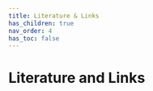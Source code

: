 ```yaml
---
title: Literature & Links
has_children: true
nav_order: 4
has_toc: false
---
```


# Literature and Links
